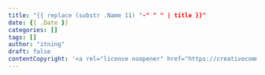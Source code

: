 ```yaml
---
title: "{{ replace (substr .Name 11) "-" " " | title }}"
date: {{ .Date }}
categories: []
tags: []
author: "itning"
draft: false
contentCopyright: '<a rel="license noopener" href="https://creativecommons.org/licenses/by-nc-nd/4.0/" target="_blank">CC BY-NC-ND 4.0</a>'
---
```

